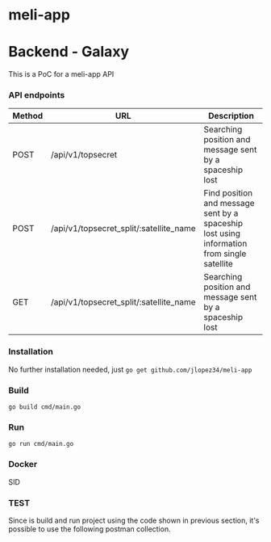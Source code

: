 # meli-app
# Backend - Galaxy
This is a PoC for a meli-app API

### API endpoints


| Method | URL                                                  | Description                                                                                |
|--------|------------------------------------------------------|--------------------------------------------------------------------------------------------|
| POST   | /api/v1/topsecret                                    | Searching position and message sent by a spaceship lost                                    |
| POST   | /api/v1/topsecret_split/:satellite_name              | Find position and message sent by a spaceship lost using information from single satellite |
| GET    | /api/v1/topsecret_split/:satellite_name              | Searching position and message sent by a spaceship lost                                    |


### Installation
No further installation needed, just `go get github.com/jlopez34/meli-app`

### Build
`go build cmd/main.go`

### Run
`go run cmd/main.go`

### Docker
SID


### TEST
Since is build and run project using the code shown in previous section, it's possible to use the following postman collection.

